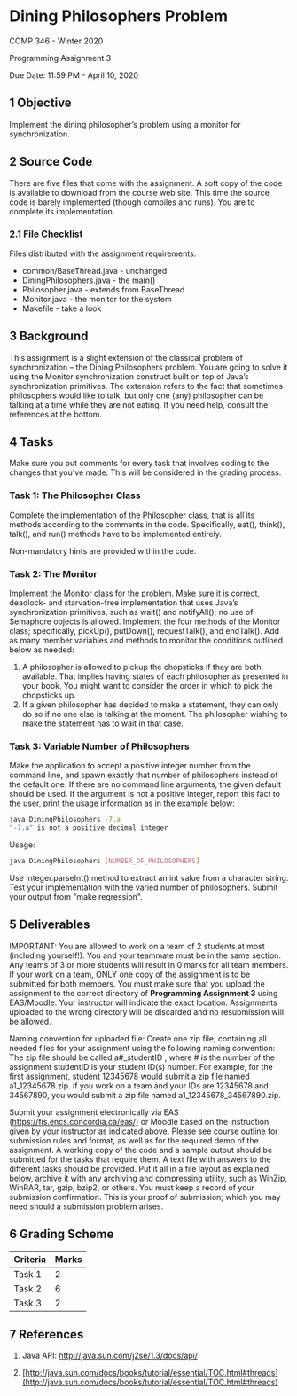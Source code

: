 # Dining Philosophers Problem

COMP 346 - Winter 2020

Programming Assignment 3

Due Date: 11:59 PM - April 10, 2020

## 1 Objective

Implement the dining philosopher’s problem using a monitor for synchronization.

## 2 Source Code

There are five files that come with the assignment. A soft copy of the code is available to
download from the course web site. This time the source code is barely implemented (though
compiles and runs). You are to complete its implementation.

### 2.1 File Checklist

Files distributed with the assignment requirements:

- common/BaseThread.java - unchanged
- DiningPhilosophers.java - the main()
- Philosopher.java - extends from BaseThread
- Monitor.java - the monitor for the system
- Makefile - take a look

## 3 Background

This assignment is a slight extension of the classical problem of synchronization – the
Dining Philosophers problem. You are going to solve it using the Monitor synchronization
construct built on top of Java’s synchronization primitives. The extension refers to the fact that
sometimes philosophers would like to talk, but only one (any) philosopher can be talking at a
time while they are not eating. If you need help, consult the references at the bottom.

## 4 Tasks

Make sure you put comments for every task that involves coding to the changes that
you’ve made. This will be considered in the grading process.

### Task 1: The Philosopher Class

Complete the implementation of the Philosopher class, that is all its methods according to
the comments in the code. Specifically, eat(), think(), talk(), and run() methods have to be
implemented entirely.

Non-mandatory hints are provided within the code.

### Task 2: The Monitor

Implement the Monitor class for the problem. Make sure it is correct, deadlock- and
starvation-free implementation that uses Java’s synchronization primitives, such as wait() and
notifyAll(); no use of Semaphore objects is allowed. Implement the four methods of the Monitor
class; specifically, pickUp(), putDown(), requestTalk(), and endTalk(). Add as many member
variables and methods to monitor the conditions outlined below as needed:

1. A philosopher is allowed to pickup the chopsticks if they are both available. That implies
having states of each philosopher as presented in your book. You might want to consider the
order in which to pick the chopsticks up.
2. If a given philosopher has decided to make a statement, they can only do so if no one else is
talking at the moment. The philosopher wishing to make the statement has to wait in that case.

### Task 3: Variable Number of Philosophers

Make the application to accept a positive integer number from the command line, and
spawn exactly that number of philosophers instead of the default one. If there are no command
line arguments, the given default should be used. If the argument is not a positive integer, report
this fact to the user, print the usage information as in the example below:

```bash
java DiningPhilosophers -7.a
"-7.a" is not a positive decimal integer
```

Usage:

```bash
java DiningPhilosophers [NUMBER_OF_PHILOSOPHERS]
```

Use Integer.parseInt() method to extract an int value from a character string.
Test your implementation with the varied number of philosophers. Submit your output from
"make regression".

## 5 Deliverables

IMPORTANT: You are allowed to work on a team of 2 students at most (including yourself!).
You and your teammate must be in the same section. Any teams of 3 or more students will result
in 0 marks for all team members. If your work on a team, ONLY one copy of the assignment is to
be submitted for both members. You must make sure that you upload the assignment to the
correct directory of **Programming Assignment 3** using EAS/Moodle. Your instructor will
indicate the exact location. Assignments uploaded to the wrong directory will be discarded and no
resubmission will be allowed.

Naming convention for uploaded file: Create one zip file, containing all needed files for your assignment using the following naming convention: The zip file should be called a#_studentID , where # is the number of the assignment studentID is your student ID(s) number. For example, for the first assignment, student 12345678 would submit a zip file named a1_12345678.zip. if you work on a team and your IDs are 12345678 and 34567890, you would submit a zip file named a1_12345678_34567890.zip.

Submit your assignment electronically via EAS (<https://fis.encs.concordia.ca/eas/)> or Moodle based on the instruction given by your instructor as indicated above. Please see course outline for submission rules and format, as well as for the required demo of the assignment. A working copy of the code and a sample output should be submitted for the tasks that require them. A text file with answers to the different tasks should be provided. Put it all in a file layout as explained below, archive it with any archiving and compressing utility, such as WinZip, WinRAR, tar, gzip, bzip2, or others. You must keep a record of your submission confirmation. This is your proof of submission; which you may need should a submission problem arises.

## 6 Grading Scheme

| Criteria | Marks |
|----------|-------|
| Task 1   | 2     |
| Task 2   | 6     |
| Task 3   | 2     |

## 7 References

1. Java API: <http://java.sun.com/j2se/1.3/docs/api/>

2. [http://java.sun.com/docs/books/tutorial/essential/TOC.html#threads](http://java.sun.com/docs/books/tutorial/essential/TOC.html#threads)
